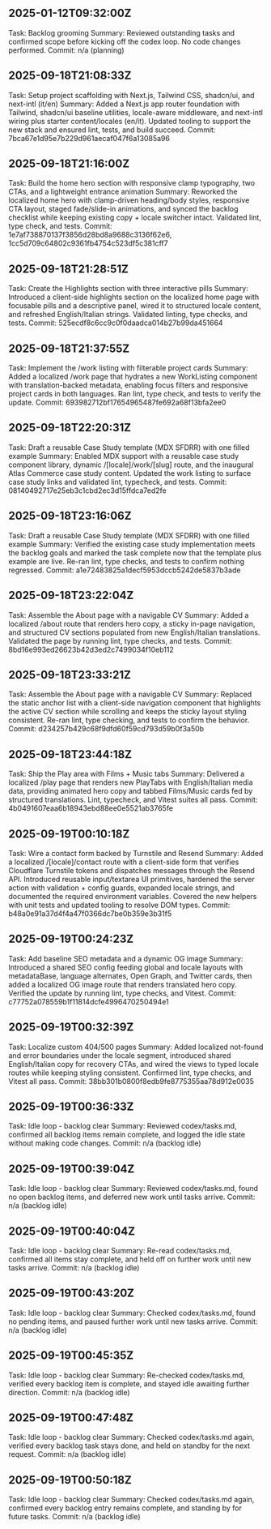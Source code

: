 ## 2025-01-12T09:32:00Z
Task: Backlog grooming
Summary: Reviewed outstanding tasks and confirmed scope before kicking off the codex loop. No code changes performed.
Commit: n/a (planning)
## 2025-09-18T21:08:33Z
Task: Setup project scaffolding with Next.js, Tailwind CSS, shadcn/ui, and next-intl (it/en)
Summary: Added a Next.js app router foundation with Tailwind, shadcn/ui baseline utilities, locale-aware middleware, and next-intl wiring plus starter content/locales (en/it). Updated tooling to support the new stack and ensured lint, tests, and build succeed.
Commit: 7bca67e1d95e7b229d961aecaf047f6a13085a96
## 2025-09-18T21:16:00Z
Task: Build the home hero section with responsive clamp typography, two CTAs, and a lightweight entrance animation
Summary: Reworked the localized home hero with clamp-driven heading/body styles, responsive CTA layout, staged fade/slide-in animations, and synced the backlog checklist while keeping existing copy + locale switcher intact. Validated lint, type check, and tests.
Commit: 1e7af738870137f3856d28bd8a9688c3136f62e6, 1cc5d709c64802c9361fb4754c523df5c381cff7
## 2025-09-18T21:28:51Z
Task: Create the Highlights section with three interactive pills
Summary: Introduced a client-side highlights section on the localized home page with focusable pills and a descriptive panel, wired it to structured locale content, and refreshed English/Italian strings. Validated linting, type checks, and tests.
Commit: 525ecdf8c6cc9c0f0daadca014b27b99da451664
## 2025-09-18T21:37:55Z
Task: Implement the /work listing with filterable project cards
Summary: Added a localized /work page that hydrates a new WorkListing component with translation-backed metadata, enabling focus filters and responsive project cards in both languages. Ran lint, type check, and tests to verify the update.
Commit: 693982712bf17654965487fe692a68f13bfa2ee0
## 2025-09-18T22:20:31Z
Task: Draft a reusable Case Study template (MDX SFDRR) with one filled example
Summary: Enabled MDX support with a reusable case study component library, dynamic /[locale]/work/[slug] route, and the inaugural Atlas Commerce case study content. Updated the work listing to surface case study links and validated lint, typecheck, and tests.
Commit: 08140492717e25eb3c1cbd2ec3d15ffdca7ed2fe
## 2025-09-18T23:16:06Z
Task: Draft a reusable Case Study template (MDX SFDRR) with one filled example
Summary: Verified the existing case study implementation meets the backlog goals and marked the task complete now that the template plus example are live. Re-ran lint, type checks, and tests to confirm nothing regressed.
Commit: a1e72483825a1decf5953dccb5242de5837b3ade
## 2025-09-18T23:22:04Z
Task: Assemble the About page with a navigable CV
Summary: Added a localized /about route that renders hero copy, a sticky in-page navigation, and structured CV sections populated from new English/Italian translations. Validated the page by running lint, type checks, and tests.
Commit: 8bd16e993ed26623b42d3ed2c7499034f10eb112
## 2025-09-18T23:33:21Z
Task: Assemble the About page with a navigable CV
Summary: Replaced the static anchor list with a client-side navigation component that highlights the active CV section while scrolling and keeps the sticky layout styling consistent. Re-ran lint, type checking, and tests to confirm the behavior.
Commit: d234257b429c68f9dfd60f59cd793d59b0f3a50b
## 2025-09-18T23:44:18Z
Task: Ship the Play area with Films + Music tabs
Summary: Delivered a localized /play page that renders new PlayTabs with English/Italian media data, providing animated hero copy and tabbed Films/Music cards fed by structured translations. Lint, typecheck, and Vitest suites all pass.
Commit: 4b0491607eaa6b18943ebd88ee0e5521ab3765fe
## 2025-09-19T00:10:18Z
Task: Wire a contact form backed by Turnstile and Resend
Summary: Added a localized /[locale]/contact route with a client-side form that verifies Cloudflare Turnstile tokens and dispatches messages through the Resend API. Introduced reusable input/textarea UI primitives, hardened the server action with validation + config guards, expanded locale strings, and documented the required environment variables. Covered the new helpers with unit tests and updated tooling to resolve DOM types.
Commit: b48a0e91a37d4f4a47f0366dc7be0b359e3b31f5
## 2025-09-19T00:24:23Z
Task: Add baseline SEO metadata and a dynamic OG image
Summary: Introduced a shared SEO config feeding global and locale layouts with metadataBase, language alternates, Open Graph, and Twitter cards, then added a localized OG image route that renders translated hero copy. Verified the update by running lint, type checks, and Vitest.
Commit: c77752a078559b1f11814dcfe4996470250494e1
## 2025-09-19T00:32:39Z
Task: Localize custom 404/500 pages
Summary: Added localized not-found and error boundaries under the locale segment, introduced shared English/Italian copy for recovery CTAs, and wired the views to typed locale routes while keeping styling consistent. Confirmed lint, type checks, and Vitest all pass.
Commit: 38bb301b0800f8edb9fe8775355aa78d912e0035
## 2025-09-19T00:36:33Z
Task: Idle loop - backlog clear
Summary: Reviewed codex/tasks.md, confirmed all backlog items remain complete, and logged the idle state without making code changes.
Commit: n/a (backlog idle)
## 2025-09-19T00:39:04Z
Task: Idle loop - backlog clear
Summary: Reviewed codex/tasks.md, found no open backlog items, and deferred new work until tasks arrive.
Commit: n/a (backlog idle)

## 2025-09-19T00:40:04Z
Task: Idle loop - backlog clear
Summary: Re-read codex/tasks.md, confirmed all items stay complete, and held off on further work until new tasks arrive.
Commit: n/a (backlog idle)
## 2025-09-19T00:43:20Z
Task: Idle loop - backlog clear
Summary: Checked codex/tasks.md, found no pending items, and paused further work until new tasks arrive.
Commit: n/a (backlog idle)
## 2025-09-19T00:45:35Z
Task: Idle loop - backlog clear
Summary: Re-checked codex/tasks.md, verified every backlog item is complete, and stayed idle awaiting further direction.
Commit: n/a (backlog idle)
## 2025-09-19T00:47:48Z
Task: Idle loop - backlog clear
Summary: Checked codex/tasks.md again, verified every backlog task stays done, and held on standby for the next request.
Commit: n/a (backlog idle)
## 2025-09-19T00:50:18Z
Task: Idle loop - backlog clear
Summary: Checked codex/tasks.md again, confirmed every backlog entry remains complete, and standing by for future tasks.
Commit: n/a (backlog idle)
